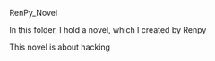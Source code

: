 RenPy_Novel

In this folder, I hold a novel, which I created by Renpy

This novel is about hacking

